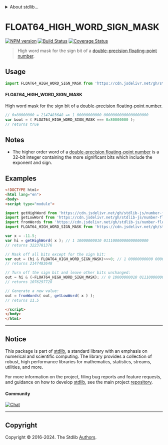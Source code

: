 <!--

@license Apache-2.0

Copyright (c) 2022 The Stdlib Authors.

Licensed under the Apache License, Version 2.0 (the "License");
you may not use this file except in compliance with the License.
You may obtain a copy of the License at

   http://www.apache.org/licenses/LICENSE-2.0

Unless required by applicable law or agreed to in writing, software
distributed under the License is distributed on an "AS IS" BASIS,
WITHOUT WARRANTIES OR CONDITIONS OF ANY KIND, either express or implied.
See the License for the specific language governing permissions and
limitations under the License.

-->


<details>
  <summary>
    About stdlib...
  </summary>
  <p>We believe in a future in which the web is a preferred environment for numerical computation. To help realize this future, we've built stdlib. stdlib is a standard library, with an emphasis on numerical and scientific computation, written in JavaScript (and C) for execution in browsers and in Node.js.</p>
  <p>The library is fully decomposable, being architected in such a way that you can swap out and mix and match APIs and functionality to cater to your exact preferences and use cases.</p>
  <p>When you use stdlib, you can be absolutely certain that you are using the most thorough, rigorous, well-written, studied, documented, tested, measured, and high-quality code out there.</p>
  <p>To join us in bringing numerical computing to the web, get started by checking us out on <a href="https://github.com/stdlib-js/stdlib">GitHub</a>, and please consider <a href="https://opencollective.com/stdlib">financially supporting stdlib</a>. We greatly appreciate your continued support!</p>
</details>

# FLOAT64_HIGH_WORD_SIGN_MASK

[![NPM version][npm-image]][npm-url] [![Build Status][test-image]][test-url] [![Coverage Status][coverage-image]][coverage-url] <!-- [![dependencies][dependencies-image]][dependencies-url] -->

> High word mask for the sign bit of a [double-precision floating-point number][ieee754].



<section class="usage">

## Usage

<!-- eslint-disable id-length -->

```javascript
import FLOAT64_HIGH_WORD_SIGN_MASK from 'https://cdn.jsdelivr.net/gh/stdlib-js/constants-float64-high-word-sign-mask@v0.2.0-esm/index.mjs';
```

#### FLOAT64_HIGH_WORD_SIGN_MASK

High word mask for the sign bit of a [double-precision floating-point number][ieee754].

<!-- eslint-disable id-length -->

```javascript
// 0x80000000 = 2147483648 => 1 00000000000 00000000000000000000
var bool = ( FLOAT64_HIGH_WORD_SIGN_MASK === 0x80000000 );
// returns true
```

</section>

<!-- /.usage -->

<section class="notes">

## Notes

-   The higher order word of a [double-precision floating-point number][ieee754] is a 32-bit integer containing the more significant bits which include the exponent and sign.

</section>

<!-- /.notes -->

<section class="examples">

## Examples

<!-- eslint-disable id-length -->

<!-- eslint no-undef: "error" -->

```html
<!DOCTYPE html>
<html lang="en">
<body>
<script type="module">

import getHighWord from 'https://cdn.jsdelivr.net/gh/stdlib-js/number-float64-base-get-high-word@esm/index.mjs';
import getLowWord from 'https://cdn.jsdelivr.net/gh/stdlib-js/number-float64-base-get-low-word@esm/index.mjs';
import fromWords from 'https://cdn.jsdelivr.net/gh/stdlib-js/number-float64-base-from-words@esm/index.mjs';
import FLOAT64_HIGH_WORD_SIGN_MASK from 'https://cdn.jsdelivr.net/gh/stdlib-js/constants-float64-high-word-sign-mask@v0.2.0-esm/index.mjs';

var x = -11.5;
var hi = getHighWord( x ); // 1 10000000010 01110000000000000000
// returns 3223781376

// Mask off all bits except for the sign bit:
var out = (hi & FLOAT64_HIGH_WORD_SIGN_MASK)>>>0; // 1 00000000000 00000000000000000000
// returns 2147483648

// Turn off the sign bit and leave other bits unchanged:
out = hi & (~FLOAT64_HIGH_WORD_SIGN_MASK); // 0 10000000010 01110000000000000000
// returns 1076297728

// Generate a new value:
out = fromWords( out, getLowWord( x ) );
// returns 11.5

</script>
</body>
</html>
```

</section>

<!-- /.examples -->

<!-- C interface documentation. -->



<!-- Section for related `stdlib` packages. Do not manually edit this section, as it is automatically populated. -->

<section class="related">

</section>

<!-- /.related -->

<!-- Section for all links. Make sure to keep an empty line after the `section` element and another before the `/section` close. -->


<section class="main-repo" >

* * *

## Notice

This package is part of [stdlib][stdlib], a standard library with an emphasis on numerical and scientific computing. The library provides a collection of robust, high performance libraries for mathematics, statistics, streams, utilities, and more.

For more information on the project, filing bug reports and feature requests, and guidance on how to develop [stdlib][stdlib], see the main project [repository][stdlib].

#### Community

[![Chat][chat-image]][chat-url]

---

## Copyright

Copyright &copy; 2016-2024. The Stdlib [Authors][stdlib-authors].

</section>

<!-- /.stdlib -->

<!-- Section for all links. Make sure to keep an empty line after the `section` element and another before the `/section` close. -->

<section class="links">

[npm-image]: http://img.shields.io/npm/v/@stdlib/constants-float64-high-word-sign-mask.svg
[npm-url]: https://npmjs.org/package/@stdlib/constants-float64-high-word-sign-mask

[test-image]: https://github.com/stdlib-js/constants-float64-high-word-sign-mask/actions/workflows/test.yml/badge.svg?branch=v0.2.0
[test-url]: https://github.com/stdlib-js/constants-float64-high-word-sign-mask/actions/workflows/test.yml?query=branch:v0.2.0

[coverage-image]: https://img.shields.io/codecov/c/github/stdlib-js/constants-float64-high-word-sign-mask/main.svg
[coverage-url]: https://codecov.io/github/stdlib-js/constants-float64-high-word-sign-mask?branch=v0.2.0

<!--

[dependencies-image]: https://img.shields.io/david/stdlib-js/constants-float64-high-word-sign-mask.svg
[dependencies-url]: https://david-dm.org/stdlib-js/constants-float64-high-word-sign-mask/main

-->

[chat-image]: https://img.shields.io/gitter/room/stdlib-js/stdlib.svg
[chat-url]: https://app.gitter.im/#/room/#stdlib-js_stdlib:gitter.im

[stdlib]: https://github.com/stdlib-js/stdlib

[stdlib-authors]: https://github.com/stdlib-js/stdlib/graphs/contributors

[umd]: https://github.com/umdjs/umd
[es-module]: https://developer.mozilla.org/en-US/docs/Web/JavaScript/Guide/Modules

[deno-url]: https://github.com/stdlib-js/constants-float64-high-word-sign-mask/tree/deno
[deno-readme]: https://github.com/stdlib-js/constants-float64-high-word-sign-mask/blob/deno/README.md
[umd-url]: https://github.com/stdlib-js/constants-float64-high-word-sign-mask/tree/umd
[umd-readme]: https://github.com/stdlib-js/constants-float64-high-word-sign-mask/blob/umd/README.md
[esm-url]: https://github.com/stdlib-js/constants-float64-high-word-sign-mask/tree/esm
[esm-readme]: https://github.com/stdlib-js/constants-float64-high-word-sign-mask/blob/esm/README.md
[branches-url]: https://github.com/stdlib-js/constants-float64-high-word-sign-mask/blob/main/branches.md

[ieee754]: https://en.wikipedia.org/wiki/IEEE_754-1985

</section>

<!-- /.links -->
